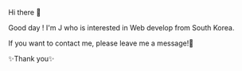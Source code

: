 Hi there 👋

Good day ! I'm J who is interested in Web develop from South Korea.

If you want to contact me, please leave me a message!💬

✨Thank you✨
